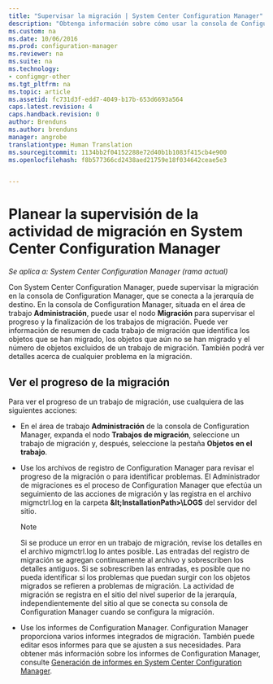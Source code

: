 ```yaml
---
title: "Supervisar la migración | System Center Configuration Manager"
description: "Obtenga información sobre cómo usar la consola de Configuration Manager para supervisar el progreso y la finalización correcta de los trabajos de migración."
ms.custom: na
ms.date: 10/06/2016
ms.prod: configuration-manager
ms.reviewer: na
ms.suite: na
ms.technology:
- configmgr-other
ms.tgt_pltfrm: na
ms.topic: article
ms.assetid: fc731d3f-edd7-4049-b17b-653d6693a564
caps.latest.revision: 4
caps.handback.revision: 0
author: Brenduns
ms.author: brenduns
manager: angrobe
translationtype: Human Translation
ms.sourcegitcommit: 1134bb2f04152288e72d40b1b1083f415cb4e900
ms.openlocfilehash: f8b577366cd2438aed21759e18f034642ceae5e3


---
```

# <a name="planning-to-monitor-migration-activity-in-system-center-configuration-manager"></a>Planear la supervisión de la actividad de migración en System Center Configuration Manager

*Se aplica a: System Center Configuration Manager (rama actual)*

Con System Center Configuration Manager, puede supervisar la migración en la consola de Configuration Manager, que se conecta a la jerarquía de destino. En la consola de Configuration Manager, situada en el área de trabajo **Administración**, puede usar el nodo **Migración** para supervisar el progreso y la finalización de los trabajos de migración. Puede ver información de resumen de cada trabajo de migración que identifica los objetos que se han migrado, los objetos que aún no se han migrado y el número de objetos excluidos de un trabajo de migración. También podrá ver detalles acerca de cualquier problema en la migración.  

## <a name="view-migration-progress"></a>Ver el progreso de la migración  
 Para ver el progreso de un trabajo de migración, use cualquiera de las siguientes acciones:  

-   En el área de trabajo **Administración** de la consola de Configuration Manager, expanda el nodo **Trabajos de migración**, seleccione un trabajo de migración y, después, seleccione la pestaña **Objetos en el trabajo**.  

-   Use los archivos de registro de Configuration Manager para revisar el progreso de la migración o para identificar problemas. El Administrador de migraciones es el proceso de Configuration Manager que efectúa un seguimiento de las acciones de migración y las registra en el archivo migmctrl.log en la carpeta **\&lt;InstallationPath\>\\LOGS** del servidor del sitio.  

    > [!NOTE]  
    >  Si se produce un error en un trabajo de migración, revise los detalles en el archivo migmctrl.log lo antes posible. Las entradas del registro de migración se agregan continuamente al archivo y sobrescriben los detalles antiguos. Si se sobrescriben las entradas, es posible que no pueda identificar si los problemas que puedan surgir con los objetos migrados se refieren a problemas de migración. La actividad de migración se registra en el sitio del nivel superior de la jerarquía, independientemente del sitio al que se conecta su consola de Configuration Manager cuando se configura la migración.  

-   Use los informes de Configuration Manager. Configuration Manager proporciona varios informes integrados de migración. También puede editar esos informes para que se ajusten a sus necesidades. Para obtener más información sobre los informes de Configuration Manager, consulte [Generación de informes en System Center Configuration Manager](../../core/servers/manage/reporting.md).  



<!--HONumber=Nov16_HO1-->


